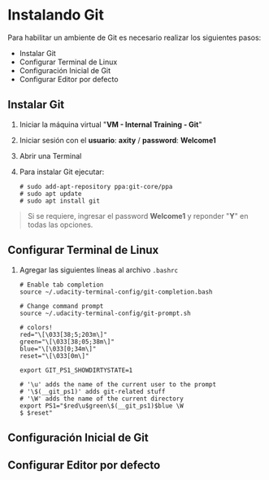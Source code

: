 # Instalando Git
Para habilitar un ambiente de Git es necesario realizar los siguientes pasos:

 - Instalar Git
 - Configurar Terminal de Linux
 - Configuración Inicial de Git
 - Configurar Editor por defecto

## Instalar Git
 1. Iniciar la máquina virtual "**VM - Internal Training - Git**"
 2. Iniciar sesión con el **usuario**: **axity** / **password**: **Welcome1**
 3. Abrir una Terminal
 4. Para instalar Git ejecutar:

        # sudo add-apt-repository ppa:git-core/ppa
        # sudo apt update
        # sudo apt install git
    

> Si se requiere, ingresar el password **Welcome1** y reponder "**Y**" en todas las opciones.

## Configurar Terminal de Linux
1. Agregar las siguientes líneas al archivo `.bashrc`

       # Enable tab completion
       source ~/.udacity-terminal-config/git-completion.bash
    
       # Change command prompt
       source ~/.udacity-terminal-config/git-prompt.sh
    
       # colors!
       red="\[\033[38;5;203m\]"
       green="\[\033[38;05;38m\]"
       blue="\[\033[0;34m\]"
       reset="\[\033[0m\]"
    
       export GIT_PS1_SHOWDIRTYSTATE=1

       # '\u' adds the name of the current user to the prompt
       # '\$(__git_ps1)' adds git-related stuff
       # '\W' adds the name of the current directory
       export PS1="$red\u$green\$(__git_ps1)$blue \W
       $ $reset"


## Configuración Inicial de Git

## Configurar Editor por defecto

<!--stackedit_data:
eyJoaXN0b3J5IjpbLTEwMDcyODEwNDMsLTM4MzkzMDQ1LC0yMT
AxMTI2MzA3LDc3Mzk0MTMwNSw4MDQwNjM4NTcsMTgzNjIzNzAy
LDkwMzMwMjk5OCwtNzE3MjM2NzEzLC0zMDQxMjYzMTgsMTk2OD
A3MTgzNCwtMTkzODcyNTY3MSwzNTk2NzM0Niw3MzA5OTgxMTZd
fQ==
-->